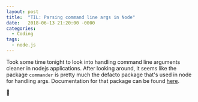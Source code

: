```yaml
---
layout: post
title:  "TIL: Parsing command line args in Node"
date:   2018-06-13 21:20:00 -0000
categories:
  - Coding
tags:
  - node.js
---
```

Took some time tonight to look into handling command line arguments cleaner in nodejs applications. After looking around, it seems like the package `commander` is pretty much the defacto package that's used in node for handling args. Documentation for that package can be found [here](https://www.npmjs.com/package/commander).

💚